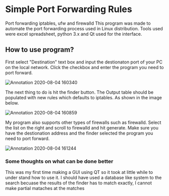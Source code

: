 # Simple Port Forwarding Rules
Port forwarding iptables, ufw and firewalld
This program was made to automate the port forwarding process used in Linux distribution. Tools used were excel spreadsheet, python 3.x and Qt used for the interface.

## How to use program?
First select "Destination" text box and input the destionaton port of your PC on the local network. Click the checkbox and enter the program you need to port forward.

![Annotation 2020-08-04 160340](https://user-images.githubusercontent.com/59487209/89344838-255ec000-d66c-11ea-9884-eb403f793b07.png)

The next thing to do is hit the finder button. The Output table should be populated with new rules which defaults to iptables. As shown in the image below.

![Annotation 2020-08-04 160859](https://user-images.githubusercontent.com/59487209/89345334-d6fdf100-d66c-11ea-8547-0bb78e977174.png)

My program also supports other types of firewalls such as firewalld. Select the list on the right and scroll to firewalld and hit generate. Make sure you have the destionation address and the finder selected the program you need to port forward.

![Annotation 2020-08-04 161244](https://user-images.githubusercontent.com/59487209/89345618-5d1a3780-d66d-11ea-8aa3-2d44560a2e6f.png)

### Some thoughts on what can be done better
This was my first time making a GUI using QT so it took at little while to under stand how to use it. 
I should have used a database like system to the search becuase the results of the finder has to match exactly, I cannot make partial mataches at the matches
